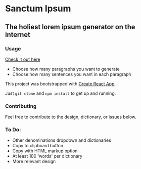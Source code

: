 # Sanctum Ipsum 

## The holiest lorem ipsum generator on the internet

### Usage

[Check it out here](https://graysonhicks.github.io/sanctum-ipsum/)

* Choose how many paragraphs you want to generate
* Choose how many sentences you want in each paragraph

This project was bootstrapped with [Create React App](https://github.com/facebookincubator/create-react-app).

Just `git clone` and `npm install` to get up and running.

### Contributing

Feel free to contribute to the design, dictionary, or issues below.

### To Do:
* Other denominations dropdown and dictionaries
* Copy to clipboard button
* Copy with HTML markup option
* At least 100 'words' per dictionary
* More relevant design
